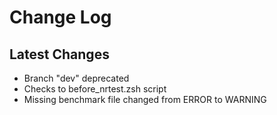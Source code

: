 


# Change Log


## Latest Changes
 - Branch "dev" deprecated
 - Checks to before_nrtest.zsh script
 - Missing benchmark file changed from ERROR to WARNING
